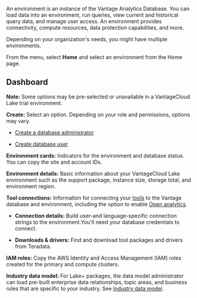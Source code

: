 An environment is an instance of the Vantage Analytics Database. You can load data into an environment, run queries, view current and historical query data, and manage user access. An environment provides connectivity, compute resources, data protection capabilities, and more.

Depending on your organization's needs, you might have multiple environments.

From the menu, select **Home** and select an environment from the Home page.

## Dashboard


**Note:** Some options may be pre-selected or unavailable in a VantageCloud Lake trial environment.

**Create:** Select an option. Depending on your role and permissions, options may vary.

-   [Create a database administrator](rhw1723830545389.md)


-   [Create database user](wxe1659392685092.md)


**Environment cards:** Indicators for the environment and database status. You can copy the site and account IDs.

**Environment details:** Basic information about your VantageCloud Lake environment such as the support package, instance size, storage total, and environment region.

**Tool connections:** Information for connecting your [tools](pmg1709157026832.md) to the Vantage database and environment, including the option to enable [Open analytics](qvt1726089301895.md).

-   **Connection details:** Build user-and language-specific connection strings to the environment.You'll need your database credentials to connect.


-   **Downloads & drivers:** Find and download tool packages and drivers from Teradata.


**IAM roles:** Copy the AWS Identity and Access Management (IAM) roles created for the primary and compute clusters.

**Industry data model:** For Lake+ packages, the data model administrator can load pre-built enterprise data relationships, topic areas, and business rules that are specific to your industry. See [Industry data model](xum1736387837711.md).

